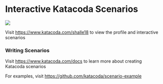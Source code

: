 # Interactive Katacoda Scenarios

[![](http://shields.katacoda.com/katacoda/shalle18/count.svg)](https://www.katacoda.com/shalle18 "Get your profile on Katacoda.com")

Visit https://www.katacoda.com/shalle18 to view the profile and interactive scenarios

### Writing Scenarios
Visit https://www.katacoda.com/docs to learn more about creating Katacoda scenarios

For examples, visit https://github.com/katacoda/scenario-example
